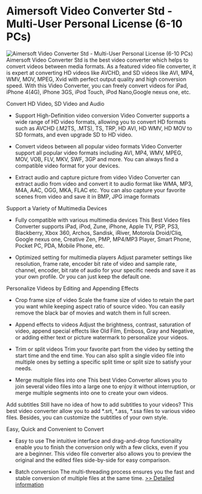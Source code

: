 # Aimersoft Video Converter Std - Multi-User Personal License (6-10 PCs)
![Aimersoft Video Converter Std - Multi-User Personal License (6-10 PCs)](https://mycommerce.akamaized.net/api/pimages/P300952399/BIG/300952399.PNG)
Aimersoft Video Converter Std is the best video converter which helps to convert videos between media formats. As a featured video file converter, it is expert at converting HD videos like AVCHD, and SD videos like AVI, MP4, WMV, MOV, MPEG, Xvid with perfect output quality and high conversion speed. With this Video Converter, you can freely convert videos for iPad, iPhone 4(4G), iPhone 3GS, iPod Touch, iPod Nano,Google nexus one, etc.

Convert HD Video, SD Video and Audio
- Support High-Definition video conversion
Video Converter supports a wide range of HD video formats, allowing you to convert HD formats such as AVCHD (.M2TS, .MTS), TS, TRP, HD AVI, HD WMV, HD MOV to SD formats, and even upgrade SD to HD video.

- Convert videos between all popular video formats
Video Converter support all popular video formats including AVI, MP4, WMV, MPEG, MOV, VOB, FLV, MKV, SWF, 3GP and more. You can always find a compatible video format for your devices.

- Extract audio and capture picture from video
Video Converter can extract audio from video and convert it to audio format like WMA, MP3, M4A, AAC, OGG, MKA, FLAC etc. You can also capture your favorite scenes from video and save it in BMP, JPG image formats

Support a Variety of Multimedia Devices
- Fully compatible with various multimedia devices
This Best Video files Converter supports iPad, iPod, Zune, iPhone, Apple TV, PSP, PS3, Blackberry, Xbox 360, Archos, Sandisk, iRiver, Motorola Droid/Cliq, Google nexus one, Creative Zen, PMP, MP4/MP3 Player, Smart Phone, Pocket PC, PDA, Mobile Phone, etc.

- Optimized setting for multimedia players
Adjust parameter settings like resolution, frame rate, encoder bit rate of video and sample rate, channel, encoder, bit rate of audio for your specific needs and save it as your own profile. Or you can just keep the default one.

Personalize Videos by Editing and Appending Effects
- Crop frame size of video
Scale the frame size of video to retain the part you want while keeping aspect ratio of source video. You can easily remove the black bar of movies and watch them in full screen.

- Append effects to videos
Adjust the brightness, contrast, saturation of video, append special effects like Old Film, Emboss, Gray and Negative, or adding either text or picture watermark to personalize your videos.

- Trim or split videos
Trim your favorite part from the video by setting the start time and the end time. You can also split a single video file into multiple ones by setting a specific split time or split size to satisfy your needs.

- Merge multiple files into one
This best Video Converter allows you to join several video files into a large one to enjoy it without interruption, or merge multiple segments into one to create your own videos.

Add subtitles
Still have no idea of how to add subtitles to your videos? This best video converter allow you to add *.srt, *.ass, *.ssa files to various video files. Besides, you can customize the subtitles of your own style.

Easy, Quick and Convenient to Convert
- Easy to use
The intuitive interface and drag-and-drop functionality enable you to finish the conversion only with a few clicks, even if you are a beginner. This video file converter also allows you to preview the original and the edited files side-by-side for easy comparison.

- Batch conversion
The multi-threading process ensures you the fast and stable conversion of multiple files at the same time.
[>> Detailed information](https://secure.shareit.com/shareit/product.html?productid=300952399&affiliateid=200057808)